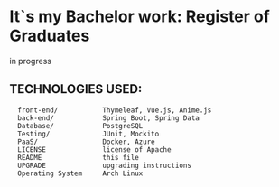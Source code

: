 It`s my Bachelor work: Register of Graduates
=============================
in progress

TECHNOLOGIES USED:
------------

      front-end/           Thymeleaf, Vue.js, Anime.js
      back-end/            Spring Boot, Spring Data
      Database/            PostgreSQL
      Testing/             JUnit, Mockito
      PaaS/                Docker, Azure 
      LICENSE              license of Apache
      README               this file
      UPGRADE              upgrading instructions
      Operating System     Arch Linux